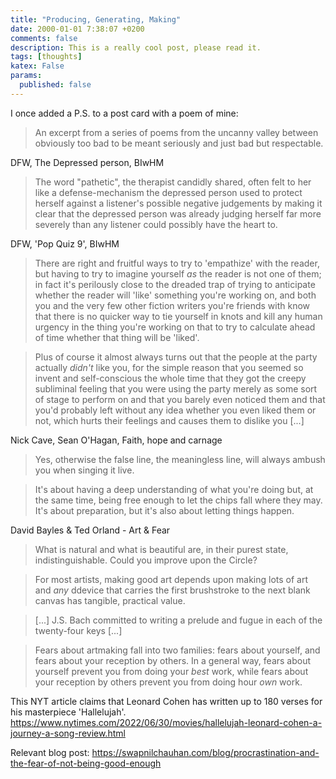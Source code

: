 ```yaml
---
title: "Producing, Generating, Making"
date: 2000-01-01 7:38:07 +0200
comments: false
description: This is a really cool post, please read it.
tags: [thoughts]
katex: False
params:
  published: false
---
```


I once added a P.S. to a post card with a poem of mine:

> An excerpt from a series of poems from the uncanny valley between
> obviously too bad to be meant seriously and just bad but
> respectable.

DFW, The Depressed person, BIwHM

> The word "pathetic", the therapist candidly shared, often felt to
> her like a defense-mechanism the depressed person used to protect
> herself against a listener's possible negative judgements by making
> it clear that the depressed person was already judging herself far
> more severely than any listener could possibly have the heart to.


DFW, 'Pop Quiz 9', BIwHM

> There are right and fruitful ways to try to 'empathize' with the
> reader, but having to try to imagine yourself _as_ the reader is not
> one of them; in fact it's perilously close to the dreaded trap of
> trying to anticipate whether the reader will 'like' something you're
> working on, and both you and the very few other fiction writers
> you're friends with know that there is no quicker way to tie
> yourself in knots and kill any human urgency in the thing you're
> working on that to try to calculate ahead of time whether that thing
> will be 'liked'.

> Plus of course it almost always turns out that the people at the
> party actually _didn't_ like you, for the simple reason that you
> seemed so invent and self-conscious the whole time that they got the
> creepy subliminal feeling that you were using the party merely as
> some sort of stage to perform on and that you barely even noticed
> them and that you'd probably left without any idea whether you even
> liked them or not, which hurts their feelings and causes them to
> dislike you [...]

Nick Cave, Sean O'Hagan, Faith, hope and carnage

> Yes, otherwise the false line, the meaningless line, will always
> ambush you when singing it live.

> It's about having a deep understanding of what you're doing but, at
> the same time, being free enough to let the chips fall where they
> may. It's about preparation, but it's also about letting things
> happen.

David Bayles & Ted Orland - Art & Fear

> What is natural and what is beautiful are, in their purest state,
> indistinguishable. Could you improve upon the Circle?

> For most artists, making good art depends upon making lots of art
> and _any_ ddevice that carries the first brushstroke to the next
> blank canvas has tangible, practical value.

> [...] J.S. Bach committed to writing a prelude and fugue in each of
> the twenty-four keys [...]

> Fears about artmaking fall into two families: fears about yourself,
> and fears about your reception by others. In a general way, fears
> about yourself prevent you from doing your _best_ work, while fears
> about your reception by others prevent you from doing hour _own_ work.


This NYT article claims that Leonard Cohen has written up to 180
verses for his masterpiece 'Hallelujah'.
https://www.nytimes.com/2022/06/30/movies/hallelujah-leonard-cohen-a-journey-a-song-review.html


Relevant blog post:
https://swapnilchauhan.com/blog/procrastination-and-the-fear-of-not-being-good-enough
